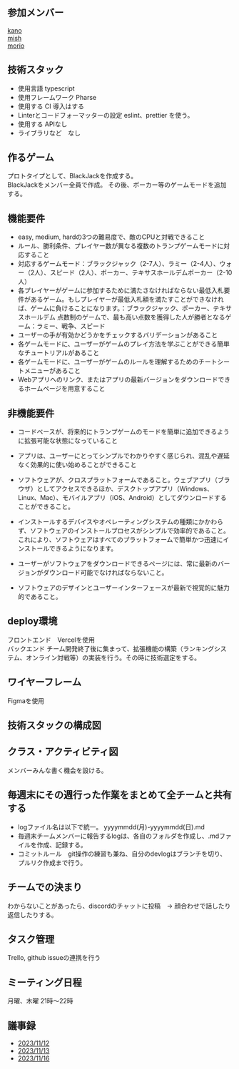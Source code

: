 ## 参加メンバー
[kano](https://github.com/SouthernMinami) <br>
[mish](https://github.com/daxchx) <br>
[morio](https://github.com/m0rio0818) <br>

## 技術スタック
* 使用言語 typescript
* 使用フレームワーク Pharse
* 使用する CI 導入はする
* Linterとコードフォーマッターの設定 eslint、prettier を使う。
* 使用する APIなし
* ライブラリなど　なし

## 作るゲーム
プロトタイプとして、BlackJackを作成する。<br>
BlackJackをメンバー全員で作成。
その後、ポーカー等のゲームモードを追加する。

## 機能要件
* easy, medium, hardの3つの難易度で、敵のCPUと対戦できること
* ルール、勝利条件、プレイヤー数が異なる複数のトランプゲームモードに対応すること
* 対応するゲームモード：ブラックジャック（2-7人）、ラミー（2-4人）、ウォー（2人）、スピード（2人）、ポーカー、テキサスホールデムポーカー（2-10人）
* 各プレイヤーがゲームに参加するために満たさなければならない最低入札要件があるゲーム。もしプレイヤーが最低入札額を満たすことができなければ、ゲームに負けることになります。：ブラックジャック、ポーカー、テキサスホールデム
点数制のゲームで、最も高い点数を獲得した人が勝者となるゲーム：ラミー、戦争、スピード
* ユーザーの手が有効かどうかをチェックするバリデーションがあること
* 各ゲームモードに、ユーザーがゲームのプレイ方法を学ぶことができる簡単なチュートリアルがあること
* 各ゲームモードに、ユーザーがゲームのルールを理解するためのチートシートメニューがあること
* Webアプリへのリンク、またはアプリの最新バージョンをダウンロードできるホームページを用意すること

## 非機能要件
* コードベースが、将来的にトランプゲームのモードを簡単に追加できるように拡張可能な状態になっていること
* アプリは、ユーザーにとってシンプルでわかりやすく感じられ、混乱や遅延なく効果的に使い始めることができること
* ソフトウェアが、クロスプラットフォームであること。ウェブアプリ（ブラウザ）としてアクセスできるほか、デスクトップアプリ（Windows、Linux、Mac）、モバイルアプリ（iOS、Android）としてダウンロードすることができること。
* インストールするデバイスやオペレーティングシステムの種類にかかわらず、ソフトウェアのインストールプロセスがシンプルで効率的であること。これにより、ソフトウェアはすべてのプラットフォームで簡単かつ迅速にインストールできるようになります。

* ユーザーがソフトウェアをダウンロードできるページには、常に最新のバージョンがダウンロード可能でなければならないこと。
* ソフトウェアのデザインとユーザーインターフェースが最新で視覚的に魅力的であること。


## deploy環境
フロントエンド　Vercelを使用 <br>
バックエンド チーム開発終了後に集まって、拡張機能の構築（ランキングシステム、オンライン対戦等）の実装を行う。その時に技術選定をする。

## ワイヤーフレーム
Figmaを使用

## 技術スタックの構成図

## クラス・アクティビティ図
メンバーみんな書く機会を設ける。

## 毎週末にその週行った作業をまとめて全チームと共有する
* logファイル名は以下で統一。
    yyyymmdd(月)-yyyymmdd(日).md
* 毎週末チームメンバーに報告するlogは、各自のフォルダを作成し、.mdファイルを作成、記録する。
* コミットルール　git操作の練習も兼ね、自分のdevlogはブランチを切り、プルリク作成まで行う。


## チームでの決まり
わからないことがあったら、discordのチャットに投稿　→ 顔合わせで話したり返信したりする。

## タスク管理
Trello, github issueの連携を行う

## ミーティング日程
月曜、木曜 21時〜22時

## 議事録
* [2023/11/12]("./minutes/20231111-1112.md")
* [2023/11/13]("./minutes/20231113.md")
* [2023/11/16]("./minutes/20231116.md")